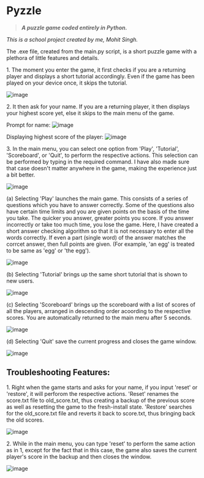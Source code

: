 # Pyzzle
> ***A puzzle game coded entirely in Python.***

<p><em>This is a school project created by me, Mohit Singh.</em><br>

The .exe file, created from the main.py script, is a short puzzle game with a plethora of little features and details.</p>

<p>1. The moment you enter the game, it first checks if you are a returning player and displays a short tutorial accordingly. Even if the game has been played on your device once, it skips the tutorial.

![image](https://user-images.githubusercontent.com/83200950/147316557-9750f0f6-2eba-4bda-85ac-4e73b2b4dfec.png)</p>

<p>2. It then ask for your name. If you are a returning player, it then displays your highest score yet, else it skips to the main menu of the game.

Prompt for name: 
![image](https://user-images.githubusercontent.com/83200950/147316656-06a19db9-89a2-4e81-9a08-92cc53b198a4.png)

Displaying highest score of the player: 
![image](https://user-images.githubusercontent.com/83200950/147316739-e9c03be7-0e31-4c11-9d01-b7189bf2c0f9.png)</p>

<p>3. In the main menu, you can select one option from 'Play', 'Tutorial', 'Scoreboard', or 'Quit', to perform the respective actions. This selection can be performed by typing in the required command. I have also made sure that case doesn't matter anywhere in the game, making the experience just a bit better.

![image](https://user-images.githubusercontent.com/83200950/147316850-bc74224a-415e-4e5a-ac45-612af2a2e110.png)

 (a) Selecting 'Play' launches the main game. This consists of a series of questions which you have to answer correctly. Some of the questions also have certain time limits and you are given points on the basis of the time you take. The quicker you answer, greater points you score. If you answer incorrectly or take too much time, you lose the game. Here, I have created a short answer checking algorithm so that it is not necessary to enter all the words correctly. If even a part (single word) of the answer matches the corrcet answer, then full points are given. (For example, 'an egg' is treated to be same as 'egg' or 'the egg').
  
  ![image](https://user-images.githubusercontent.com/83200950/147317320-25e6eaa3-0b82-48a5-9961-d745da1c0945.png)
  
  (b) Selecting 'Tutorial' brings up the same short tutorial that is shown to new users.
  
  ![image](https://user-images.githubusercontent.com/83200950/147317418-6574af63-0efa-407b-805f-0c80d58031d7.png)
  
  (c) Selecting 'Scoreboard' brings up the scoreboard with a list of scores of all the players, arranged in descending order acoording to the respective scores. You are automatically returned to the main menu after 5 seconds.
  
  ![image](https://user-images.githubusercontent.com/83200950/147317642-c5bf1616-f559-4fb4-a385-6b80da17593c.png)
  
  (d) Selecting 'Quit' save the current progress and closes the game window.
  
  ![image](https://user-images.githubusercontent.com/83200950/147317724-de5e15a7-87c7-4bf1-87ee-5dae6198f0e5.png)</p>




## Troubleshooting Features:

<p>1. Right when the game starts and asks for your name, if you input 'reset' or 'restore', it will perforom the respective actions. 'Reset' renames the score.txt file to old_score.txt, thus creating a backup of the previous score as well as resetting the game to the fresh-install state. 'Restore' searches for the old_score.txt file and reverts it back to score.txt, thus bringing back the old scores. 

![image](https://user-images.githubusercontent.com/83200950/147319088-1c6f0d70-3b27-4a41-bf29-cea920348549.png)</p>

<p>2. While in the main menu, you can type 'reset' to perform the same action as in 1, except for the fact that in this case, the game also saves the current player's score in the backup and then closes the window.
  
  ![image](https://user-images.githubusercontent.com/83200950/147319224-4ac73db9-fb3b-40b6-b018-991ae1f98255.png)</p>

